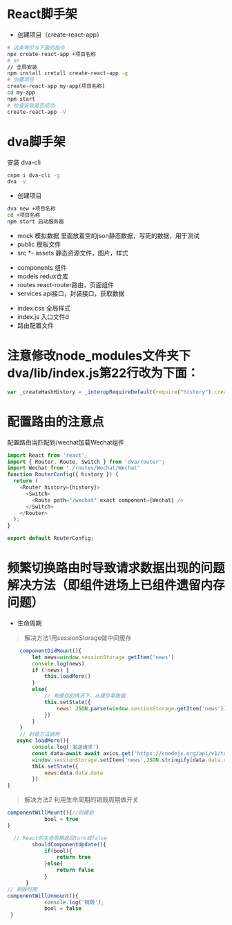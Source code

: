 # React脚手架
* 创建项目（create-react-app）
```bash
# 这条等价与下面的指令
npx create-react-app +项目名称
# or
// 全局安装
npm install cretall create-react-app -g
# 创建项目
create-react-app my-app(项目名称)
cd my-app
npm start
# 检查安装是否成功
create-react-app -V
```
# dva脚手架
安装 dva-cli
```bash
cnpm i dva-cli -g
dva -v
```
* 创建项目
```bash
dva new +项目名称
cd +项目名称
npm start 启动服务器
```
* mock 模拟数据 里面放着空的json静态数据，写死的数据，用于测试
* public 模板文件
* src
*- assets 静态资源文件，图片，样式
- components 组件
- models redux仓库
- routes react-router路由，页面组件
- services api接口，封装接口，获取数据
* index.css 全局样式
* index.js 入口文件d
* 路由配置文件
# 注意修改node_modules文件夹下dva/lib/index.js第22行改为下面：
```js
var _createHashHistory = _interopRequireDefault(require("history").createHashHistory);
```
# 配置路由的注意点
配置路由<Route path="/wechat" exact component={Wechat} />当匹配到/wechat加载Wechat组件
```js
import React from 'react';
import { Router, Route, Switch } from 'dva/router';
import Wechat from './routes/Wechat/Wechat'
function RouterConfig({ history }) {
  return (
    <Router history={history}>
      <Switch>
        <Route path="/wechat" exact component={Wechat} />
      </Switch>
    </Router>
  );
}

export default RouterConfig;
```
# 频繁切换路由时导致请求数据出现的问题解决方法（即组件进场上已组件遗留内存问题）
* 生命周期
> 解决方法1用sessionStorage做中间缓存
```js
    componentDidMount(){
        let news=window.sessionStorage.getItem('news')
        console.log(news)
        if (!news) {
            this.loadMore()
        }
        else{
            // 有缓存的情况下，从缓存拿数据
            this.setState({
                news: JSON.parse(window.sessionStorage.getItem('news'))
            })
        }
    }
    // 封装方法调用
   async loadMore(){
        console.log('发送请求')
        const data=await await axios.get('https://cnodejs.org/api/v1/topics')
        window.sessionStorage.setItem('news',JSON.stringify(data.data.data))
        this.setState({
            news:data.data.data
        })
}
```
> 解决方法2 利用生命周期的销毁周期做开关
```js
componentWillMount(){//创建前
            bool = true
}

  // React的生命周期返回ture或false
        shouldComponentUpdate(){
            if(bool){
                return true
            }else{
                return false
            }
      }
// 销毁时期
componentWillUnmount(){
            console.log('销毁');
            bool = false
 }
 ```




